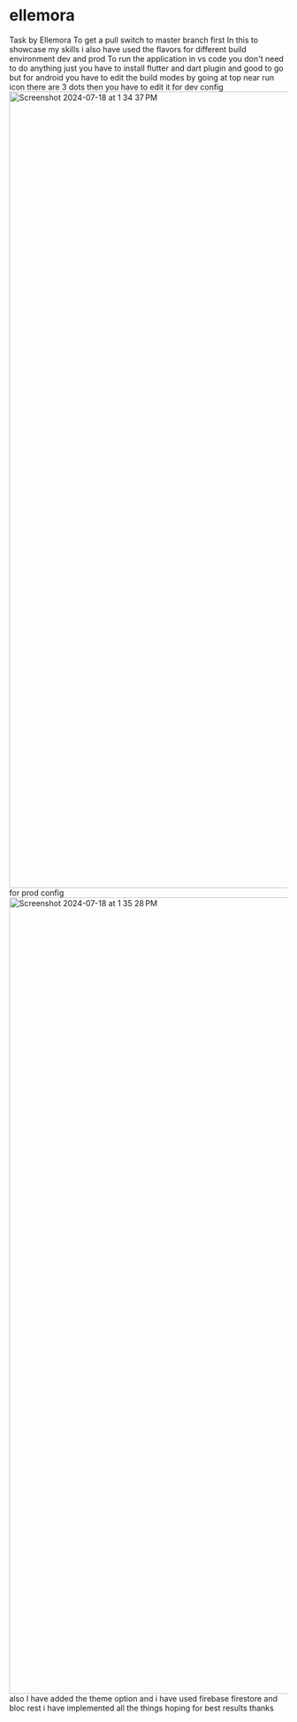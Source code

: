 # ellemora
Task by Ellemora
To get a pull switch to master branch first
In this to showcase my skills i also have used the flavors for different build environment dev and prod
To run the application in vs code you don't need to do anything just you have to install flutter and dart plugin and good to go but for android you have to edit the build modes by going at top near run icon there are 3 dots then you have to edit it for
 dev config 
<img width="1440" alt="Screenshot 2024-07-18 at 1 34 37 PM" src="https://github.com/user-attachments/assets/12041c70-64f4-42f1-96b0-82e8613bbddd">
for prod config
<img width="1440" alt="Screenshot 2024-07-18 at 1 35 28 PM" src="https://github.com/user-attachments/assets/433fd1ad-6608-4ee8-ab86-22e13f841b3c">
also I have added the theme option and i have used firebase firestore and bloc 
rest i have implemented all the things hoping for best results thanks
